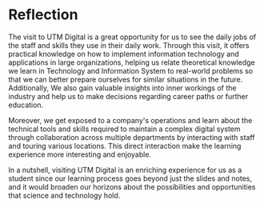 # Reflection

The visit to UTM Digital is a great opportunity for us to see the daily jobs of the staff and skills they use in their daily work. Through this visit, it offers practical knowledge on how to implement information technology and applications in large organizations, helping us relate theoretical knowledge we learn in Technology and Information System to real-world problems so that we can better prepare ourselves for similar situations in the future. Additionally, We also  gain valuable insights into inner workings of the industry and help us to make decisions regarding career paths or further education.

Moreover, we get exposed to a company's operations and learn about the technical tools and skills required to maintain a complex digital system through collaboration across multiple departments by interacting with staff and touring various locations. This direct interaction make the learning experience more interesting and enjoyable. 

In a nutshell, visiting UTM Digital is an enriching experience for us as a student since our learning process goes beyond just the slides and notes, and it would broaden our horizons about the possibilities and opportunities that science and technology hold.

